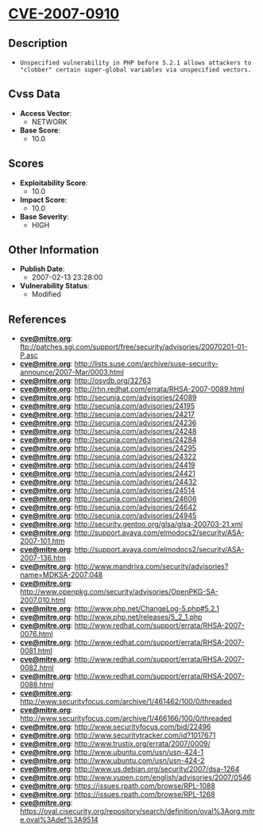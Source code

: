
# [CVE-2007-0910](ftp://patches.sgi.com/support/free/security/advisories/20070201-01-P.asc)

## Description

- `Unspecified vulnerability in PHP before 5.2.1 allows attackers to "clobber" certain super-global variables via unspecified vectors.`

## Cvss Data

- **Access Vector**:
  - NETWORK
- **Base Score**:
  - 10.0

## Scores

- **Exploitability Score**:
  - 10.0
- **Impact Score**:
  - 10.0
- **Base Severity**:
  - HIGH

## Other Information

- **Publish Date**:
  - 2007-02-13 23:28:00
- **Vulnerability Status**:
  - Modified

## References

- **cve@mitre.org**: ftp://patches.sgi.com/support/free/security/advisories/20070201-01-P.asc
- **cve@mitre.org**: http://lists.suse.com/archive/suse-security-announce/2007-Mar/0003.html
- **cve@mitre.org**: http://osvdb.org/32763
- **cve@mitre.org**: http://rhn.redhat.com/errata/RHSA-2007-0089.html
- **cve@mitre.org**: http://secunia.com/advisories/24089
- **cve@mitre.org**: http://secunia.com/advisories/24195
- **cve@mitre.org**: http://secunia.com/advisories/24217
- **cve@mitre.org**: http://secunia.com/advisories/24236
- **cve@mitre.org**: http://secunia.com/advisories/24248
- **cve@mitre.org**: http://secunia.com/advisories/24284
- **cve@mitre.org**: http://secunia.com/advisories/24295
- **cve@mitre.org**: http://secunia.com/advisories/24322
- **cve@mitre.org**: http://secunia.com/advisories/24419
- **cve@mitre.org**: http://secunia.com/advisories/24421
- **cve@mitre.org**: http://secunia.com/advisories/24432
- **cve@mitre.org**: http://secunia.com/advisories/24514
- **cve@mitre.org**: http://secunia.com/advisories/24606
- **cve@mitre.org**: http://secunia.com/advisories/24642
- **cve@mitre.org**: http://secunia.com/advisories/24945
- **cve@mitre.org**: http://security.gentoo.org/glsa/glsa-200703-21.xml
- **cve@mitre.org**: http://support.avaya.com/elmodocs2/security/ASA-2007-101.htm
- **cve@mitre.org**: http://support.avaya.com/elmodocs2/security/ASA-2007-136.htm
- **cve@mitre.org**: http://www.mandriva.com/security/advisories?name=MDKSA-2007:048
- **cve@mitre.org**: http://www.openpkg.com/security/advisories/OpenPKG-SA-2007.010.html
- **cve@mitre.org**: http://www.php.net/ChangeLog-5.php#5.2.1
- **cve@mitre.org**: http://www.php.net/releases/5_2_1.php
- **cve@mitre.org**: http://www.redhat.com/support/errata/RHSA-2007-0076.html
- **cve@mitre.org**: http://www.redhat.com/support/errata/RHSA-2007-0081.html
- **cve@mitre.org**: http://www.redhat.com/support/errata/RHSA-2007-0082.html
- **cve@mitre.org**: http://www.redhat.com/support/errata/RHSA-2007-0088.html
- **cve@mitre.org**: http://www.securityfocus.com/archive/1/461462/100/0/threaded
- **cve@mitre.org**: http://www.securityfocus.com/archive/1/466166/100/0/threaded
- **cve@mitre.org**: http://www.securityfocus.com/bid/22496
- **cve@mitre.org**: http://www.securitytracker.com/id?1017671
- **cve@mitre.org**: http://www.trustix.org/errata/2007/0009/
- **cve@mitre.org**: http://www.ubuntu.com/usn/usn-424-1
- **cve@mitre.org**: http://www.ubuntu.com/usn/usn-424-2
- **cve@mitre.org**: http://www.us.debian.org/security/2007/dsa-1264
- **cve@mitre.org**: http://www.vupen.com/english/advisories/2007/0546
- **cve@mitre.org**: https://issues.rpath.com/browse/RPL-1088
- **cve@mitre.org**: https://issues.rpath.com/browse/RPL-1268
- **cve@mitre.org**: https://oval.cisecurity.org/repository/search/definition/oval%3Aorg.mitre.oval%3Adef%3A9514
